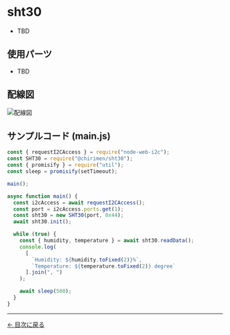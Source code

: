 # sht30



- TBD

## 使用パーツ

- TBD



## 配線図

![配線図](../node-examples/sht30/schematic.png "schematic")

## サンプルコード (main.js)

```javascript
const { requestI2CAccess } = require("node-web-i2c");
const SHT30 = require("@chirimen/sht30");
const { promisify } = require("util");
const sleep = promisify(setTimeout);

main();

async function main() {
  const i2cAccess = await requestI2CAccess();
  const port = i2cAccess.ports.get(1);
  const sht30 = new SHT30(port, 0x44);
  await sht30.init();

  while (true) {
    const { humidity, temperature } = await sht30.readData();
    console.log(
      [
        `Humidity: ${humidity.toFixed(2)}%`,
        `Temperature: ${temperature.toFixed(2)} degree`
      ].join(", ")
    );

    await sleep(500);
  }
}
```


---
[← 目次に戻る](./index.md)
